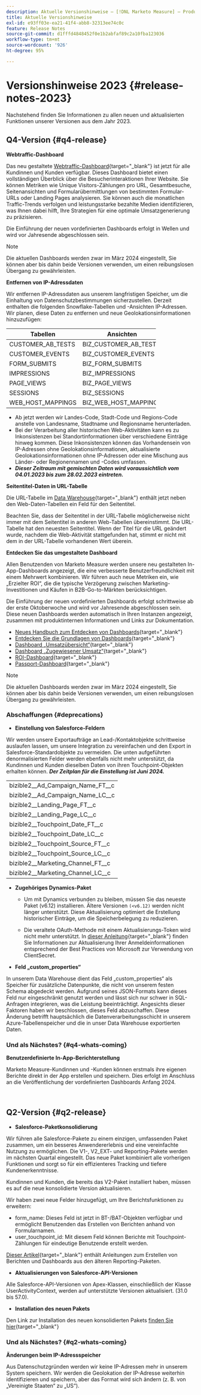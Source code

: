 ```yaml
---
description: Aktuelle Versionshinweise – [!DNL Marketo Measure] – Produktdokumentation
title: Aktuelle Versionshinweise
exl-id: e93ff03e-ea21-41f4-abb8-32313ee74c0c
feature: Release Notes
source-git-commit: d1fffd4848452f0e1b2abfaf89c2a10fba123036
workflow-type: tm+mt
source-wordcount: '926'
ht-degree: 95%

---
```


# Versionshinweise 2023 {#release-notes-2023}

Nachstehend finden Sie Informationen zu allen neuen und aktualisierten Funktionen unserer Versionen aus dem Jahr 2023.

## Q4-Version {#q4-release}

<p>

**Webtraffic-Dashboard**

Das neu gestaltete [Webtraffic-Dashboard](/help/marketo-measure-discover-ui/dashboards/web-traffic-dashboard.md){target="_blank"} ist jetzt für alle Kundinnen und Kunden verfügbar. Dieses Dashboard bietet einen vollständigen Überblick über die Besucherinteraktionen Ihrer Website. Sie können Metriken wie Unique Visitors-Zählungen pro URL, Gesamtbesuche, Seitenansichten und Formularübermittlungen von bestimmten Formular-URLs oder Landing Pages analysieren. Sie können auch die monatlichen Traffic-Trends verfolgen und leistungsstarke bezahlte Medien identifizieren, was Ihnen dabei hilft, Ihre Strategien für eine optimale Umsatzgenerierung zu präzisieren.

Die Einführung der neuen vordefinierten Dashboards erfolgt in Wellen und wird vor Jahresende abgeschlossen sein.

>[!NOTE]
>
>Die aktuellen Dashboards werden zwar im März 2024 eingestellt, Sie können aber bis dahin beide Versionen verwenden, um einen reibungslosen Übergang zu gewährleisten.

**Entfernen von IP-Adressdaten**

Wir entfernen IP-Adressdaten aus unserem langfristigen Speicher, um die Einhaltung von Datenschutzbestimmungen sicherzustellen. Derzeit enthalten die folgenden Snowflake-Tabellen und -Ansichten IP-Adressen. Wir planen, diese Daten zu entfernen und neue Geolokationsinformationen hinzuzufügen:

<table style="width:400px">
<thead>
  <tr>
    <th style="width:50%">Tabellen</th>
    <th>Ansichten</th>
  </tr>
</thead>
<tbody>
  <tr>
    <td>CUSTOMER_AB_TESTS</td>
    <td>BIZ_CUSTOMER_AB_TESTS</td>
  </tr>
  <tr>
    <td>CUSTOMER_EVENTS</td>
    <td>BIZ_CUSTOMER_EVENTS</td>
  </tr>
  <tr>
    <td>FORM_SUBMITS</td>
    <td>BIZ_FORM_SUBMITS</td>
  </tr>
  <tr>
    <td>IMPRESSIONS</td>
    <td>BIZ_IMPRESSIONS</td>
  </tr>
  <tr>
    <td>PAGE_VIEWS</td>
    <td>BIZ_PAGE_VIEWS</td>
  </tr>
  <tr>
    <td>SESSIONS</td>
    <td>BIZ_SESSIONS</td>
  </tr>
  <tr>
    <td>WEB_HOST_MAPPINGS</td>
    <td>BIZ_WEB_HOST_MAPPINGS</td>
  </tr>
</tbody>
</table>

* Ab jetzt werden wir Landes-Code, Stadt-Code und Regions-Code anstelle von Landesname, Stadtname und Regionsname herunterladen.
* Bei der Verarbeitung aller historischen Web-Aktivitäten kann es zu Inkonsistenzen bei Standortinformationen über verschiedene Einträge hinweg kommen. Diese Inkonsistenzen können das Vorhandensein von IP-Adressen ohne Geolokationsinformationen, aktualisierte Geolokationsinformationen ohne IP-Adressen oder eine Mischung aus Länder- oder Regionennamen und -Codes umfassen.
* _**Dieser Zeitraum mit gemischten Daten wird voraussichtlich vom 04.01.2023 bis zum 28.02.2023 eintreten.**_

**Seitentitel-Daten in URL-Tabelle**

Die URL-Tabelle im [Data Warehouse](/help/marketo-measure-data-warehouse/data-warehouse-schema.md){target="_blank"} enthält jetzt neben den Web-Daten-Tabellen ein Feld für den Seitentitel.

Beachten Sie, dass der Seitentitel in der URL-Tabelle möglicherweise nicht immer mit dem Seitentitel in anderen Web-Tabellen übereinstimmt. Die URL-Tabelle hat den neuesten Seitentitel. Wenn der Titel für die URL geändert wurde, nachdem die Web-Aktivität stattgefunden hat, stimmt er nicht mit dem in der URL-Tabelle vorhandenen Wert überein.

**Entdecken Sie das umgestaltete Dashboard**

Allen Benutzenden von Marketo Measure werden unsere neu gestalteten In-App-Dashboards angezeigt, die eine verbesserte Benutzerfreundlichkeit mit einem Mehrwert kombinieren. Wir führen auch neue Metriken ein, wie „Erzielter ROI“, die die typische Verzögerung zwischen Marketing-Investitionen und Käufen in B2B-Go-to-Märkten berücksichtigen.

Die Einführung der neuen vordefinierten Dashboards erfolgt schrittweise ab der erste Oktoberwoche und wird vor Jahresende abgeschlossen sein. Diese neuen Dashboards werden automatisch in Ihren Instanzen angezeigt, zusammen mit produktinternen Informationen und Links zur Dokumentation.

* [Neues Handbuch zum Entdecken von Dashboards](/help/marketo-measure-discover-ui/dashboards/new-discover-dashboard-guide.md){target="_blank"}
* [Entdecken Sie die Grundlagen von Dashboards](/help/marketo-measure-discover-ui/dashboards/discover-dashboard-basics.md){target="_blank"}
* [Dashboard „Umsatzübersicht“](/help/marketo-measure-discover-ui/dashboards/revenue-overview-dashboard.md){target="_blank"}
* [Dashboard „Zugewiesener Umsatz“](/help/marketo-measure-discover-ui/dashboards/attributed-revenue-dashboard.md){target="_blank"}
* [ROI-Dashboard](/help/marketo-measure-discover-ui/dashboards/roi-dashboard.md){target="_blank"}
* [Passport-Dashboard](/help/marketo-measure-discover-ui/dashboards/passport-dashboard.md){target="_blank"}

>[!NOTE]
>
>Die aktuellen Dashboards werden zwar im März 2024 eingestellt, Sie können aber bis dahin beide Versionen verwenden, um einen reibungslosen Übergang zu gewährleisten.

### Abschaffungen {#deprecations}

<p>

* **Einstellung von Salesforce-Feldern**

Wir werden unsere Exportaufträge an Lead-/Kontaktobjekte schrittweise auslaufen lassen, um unsere Integration zu vereinfachen und den Export in Salesforce-Standardobjekte zu vermeiden. Die unten aufgeführten denormalisierten Felder werden ebenfalls nicht mehr unterstützt, da Kundinnen und Kunden dieselben Daten von ihren Touchpoint-Objekten erhalten können. _**Der Zeitplan für die Einstellung ist Juni 2024.**_

<table style="width:300px">
<tbody>
  <tr>
    <td>bizible2__Ad_Campaign_Name_FT__c</td>
  </tr>
  <tr>
    <td>bizible2__Ad_Campaign_Name_LC__c</td>
  </tr>
  <tr>
    <td>bizible2__Landing_Page_FT__c</td>
  </tr>
  <tr>
    <td>bizible2__Landing_Page_LC__c</td>
  </tr>
  <tr>
    <td>bizible2__Touchpoint_Date_FT__c</td>
  </tr>
  <tr>
    <td>bizible2__Touchpoint_Date_LC__c</td>
  </tr>
  <tr>
    <td>bizible2__Touchpoint_Source_FT__c</td>
  </tr>
  <tr>
    <td>bizible2__Touchpoint_Source_LC__c</td>
  </tr>
  <tr>
    <td>bizible2__Marketing_Channel_FT__c</td>
  </tr>
  <tr>
    <td>bizible2__Marketing_Channel_LC__c</td>
  </tr>
</tbody>
</table>

* **Zugehöriges Dynamics-Paket**

   * Um mit Dynamics verbunden zu bleiben, müssen Sie das neueste Paket (v6.12) installieren. Ältere Versionen `(<v6.12)` werden nicht länger unterstützt. Diese Aktualisierung optimiert die Erstellung historischer Einträge, um die Speicherbelegung zu reduzieren.

   * Die veraltete OAuth-Methode mit einem Aktualisierungs-Token wird nicht mehr unterstützt. In [dieser Anleitung](/help/marketo-measure-and-dynamics/getting-started-with-marketo-measure-and-dynamics/oauth-with-azure-active-directory-for-dynamics-crm.md){target="_blank"} finden Sie Informationen zur Aktualisierung Ihrer Anmeldeinformationen entsprechend der Best Practices von Microsoft zur Verwendung von ClientSecret.

* **Feld „custom_properties“**

In unserem Data Warehouse dient das Feld „custom_properties“ als Speicher für zusätzliche Datenpunkte, die nicht von unserem festen Schema abgedeckt werden. Aufgrund seines JSON-Formats kann dieses Feld nur eingeschränkt genutzt werden und lässt sich nur schwer in SQL-Anfragen integrieren, was die Leistung beeinträchtigt. Angesichts dieser Faktoren haben wir beschlossen, dieses Feld abzuschaffen. Diese Änderung betrifft hauptsächlich die Datenverarbeitungsschicht in unserem Azure-Tabellenspeicher und die in unser Data Warehouse exportierten Daten.

### Und als Nächstes? {#q4-whats-coming}

<p>

**Benutzerdefinierte In-App-Berichterstellung**

Marketo Measure-Kundinnen und -Kunden können erstmals ihre eigenen Berichte direkt in der App erstellen und speichern. Dies erfolgt im Anschluss an die Veröffentlichung der vordefinierten Dashboards Anfang 2024.

<br>

## Q2-Version {#q2-release}

<p>

* **Salesforce-Paketkonsolidierung**

Wir führen alle Salesforce-Pakete zu einem einzigen, umfassenden Paket zusammen, um ein besseres Anwendererlebnis und eine vereinfachte Nutzung zu ermöglichen. Die V1-, V2_EXT- und Reporting-Pakete werden im nächsten Quartal eingestellt. Das neue Paket kombiniert alle vorherigen Funktionen und sorgt so für ein effizienteres Tracking und tiefere Kundenerkenntnisse.

Kundinnen und Kunden, die bereits das V2-Paket installiert haben, müssen es auf die neue konsolidierte Version aktualisieren.

Wir haben zwei neue Felder hinzugefügt, um Ihre Berichtsfunktionen zu erweitern:

* form_name: Dieses Feld ist jetzt in BT-/BAT-Objekten verfügbar und ermöglicht Benutzenden das Erstellen von Berichten anhand von Formularnamen.
* user_touchpoint_id: Mit diesem Feld können Berichte mit Touchpoint-Zählungen für eindeutige Benutzende erstellt werden.

[Dieser Artikel](/help/configuration-and-setup/marketo-measure-and-salesforce/salesforce-package-consolidation.md){target="_blank"} enthält Anleitungen zum Erstellen von Berichten und Dashboards aus den älteren Reporting-Paketen.

* **Aktualisierungen von Salesforce-API-Versionen**

Alle Salesforce-API-Versionen von Apex-Klassen, einschließlich der Klasse UserActivityContext, werden auf unterstützte Versionen aktualisiert. (31.0 bis 57.0).

* **Installation des neuen Pakets**

Den Link zur Installation des neuen konsolidierten Pakets [ finden Sie hier](https://login.salesforce.com/packaging/installPackage.apexp?p0=04t1P000000VY6Z){target="_blank"}

### Und als Nächstes? {#q2-whats-coming}

<p>

**Änderungen beim IP-Adressspeicher**

Aus Datenschutzgründen werden wir keine IP-Adressen mehr in unserem System speichern. Wir werden die Geolokation der IP-Adresse weiterhin identifizieren und speichern, aber das Format wird sich ändern (z. B. von „Vereinigte Staaten“ zu „US“).
